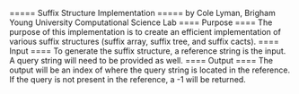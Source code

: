 ===== Suffix Structure Implementation ===== 
by Cole Lyman, Brigham Young University Computational Science Lab
==== Purpose ====
The purpose of this implementation is to create an efficient implementation
of various suffix structures (suffix array, suffix tree, and suffix cacts).
==== Input ====
To generate the suffix structure, a reference string is the input.
A query string will need to be provided as well.
==== Output ====
The output will be an index of where the query string is located in the reference.
If the query is not present in the reference, a -1 will be returned. 

